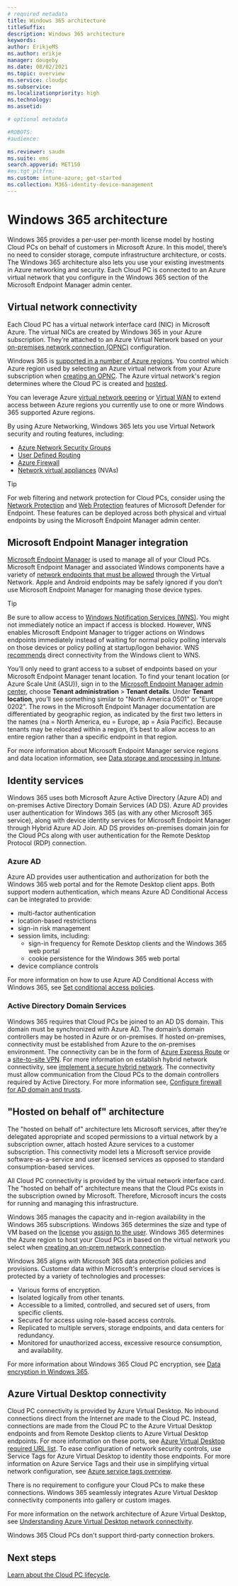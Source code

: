 ```yaml
---
# required metadata
title: Windows 365 architecture
titleSuffix:
description: Windows 365 architecture
keywords:
author: ErikjeMS  
ms.author: erikje
manager: dougeby
ms.date: 08/02/2021
ms.topic: overview
ms.service: cloudpc
ms.subservice:
ms.localizationpriority: high
ms.technology:
ms.assetid: 

# optional metadata

#ROBOTS:
#audience:

ms.reviewer: saudm
ms.suite: ems
search.appverid: MET150
#ms.tgt_pltfrm:
ms.custom: intune-azure; get-started
ms.collection: M365-identity-device-management
---
```


# Windows 365 architecture

Windows 365 provides a per-user per-month license model by hosting Cloud PCs on behalf of customers in Microsoft Azure. In this model, there’s no need to consider storage, compute infrastructure architecture, or costs. The Windows 365 architecture also lets you use your existing investments in Azure networking and security. Each Cloud PC is connected to an Azure virtual network that you configure in the Windows 365 section of the Microsoft Endpoint Manager admin center.

## Virtual network connectivity

Each Cloud PC has a virtual network interface card (NIC) in Microsoft Azure. The virtual NICs are created by Windows 365 in your Azure subscription. They’re attached to an Azure Virtual Network based on your [on-premises network connection (OPNC)](on-premises-network-connections.md) configuration.

Windows 365 is [supported in a number of Azure regions](requirements.md#supported-azure-regions-for-cloud-pc-provisioning). You control which Azure region used by selecting an Azure virtual network from your Azure subscription when [creating an OPNC](create-on-premises-network-connection.md). The Azure virtual network's region determines where the Cloud PC is created and [hosted](architecture.md#hosted-on-behalf-of-architecture).

You can leverage Azure [virtual network peering](/azure/architecture/reference-architectures/hybrid-networking/hub-spoke) or [Virtual WAN](/azure/architecture/networking/hub-spoke-vwan-architecture) to extend access between Azure regions you currently use to one or more Windows 365 supported Azure regions.

By using Azure Networking, Windows 365 lets you use Virtual Network security and routing features, including:

- [Azure Network Security Groups](/azure/virtual-network/network-security-groups-overview)
- [User Defined Routing](/azure/virtual-network/virtual-networks-udr-overview)
- [Azure Firewall](/azure/firewall/overview)
- [Network virtual appliances](https://azure.microsoft.com/blog/best-practices-to-consider-before-deploying-a-network-virtual-appliance/) (NVAs)

> [!TIP]
> For web filtering and network protection for Cloud PCs, consider using the [Network Protection](/microsoft-365/security/defender-endpoint/network-protection) and [Web Protection](/microsoft-365/security/defender-endpoint/web-protection-overview) features of Microsoft Defender for Endpoint. These features can be deployed across both physical and virtual endpoints by using the Microsoft Endpoint Manager admin center.

## Microsoft Endpoint Manager integration

[Microsoft Endpoint Manager](/mem/endpoint-manager-overview) is used to manage all of your Cloud PCs. Microsoft Endpoint Manager and associated Windows components have a variety of [network endpoints that must be allowed](/mem/intune/fundamentals/intune-endpoints) through the Virtual Network. Apple and Android endpoints may be safely ignored if you don’t use Microsoft Endpoint Manager for managing those device types.

> [!TIP]
> Be sure to allow access to [Windows Notification Services (WNS)](/mem/intune/fundamentals/intune-endpoints#windows-push-notification-services-wns). You might not immediately notice an impact if access is blocked. However, WNS enables Microsoft Endpoint Manager to trigger actions on Windows endpoints immediately instead of waiting for normal policy polling intervals on those devices or policy polling at startup/logon behavior. WNS [recommends](/windows/uwp/design/shell/tiles-and-notifications/firewall-allowlist-config) direct connectivity from the Windows client to WNS.

You’ll only need to grant access to a subset of endpoints based on your Microsoft Endpoint Manager tenant location. To find your tenant location (or Azure Scale Unit (ASU)), sign in to the [Microsoft Endpoint Manager admin center](https://go.microsoft.com/fwlink/?linkid=2109431), choose **Tenant administration** > **Tenant details**. Under **Tenant location**, you’ll see something similar to "North America 0501" or "Europe 0202". The rows in the Microsoft Endpoint Manager documentation are differentiated by geographic region, as indicated by the first two letters in the names (na = North America, eu = Europe, ap = Asia Pacific). Because tenants may be relocated within a region, it’s best to allow access to an entire region rather than a specific endpoint in that region.

For more information about Microsoft Endpoint Manager service regions and data location information, see [Data storage and processing in Intune](/mem/intune/protect/privacy-data-store-process).

## Identity services

Windows 365 uses both Microsoft Azure Active Directory (Azure AD) and on-premises Active Directory Domain Services (AD DS). Azure AD provides user authentication for Windows 365 (as with any other Microsoft 365 service), along with device identity services for Microsoft Endpoint Manager through Hybrid Azure AD Join. AD DS  provides on-premises domain join for the Cloud PCs along with user authentication for the Remote Desktop Protocol (RDP) connection.

### Azure AD

Azure AD provides user authentication and authorization for both the Windows 365 web portal and for the Remote Desktop client apps. Both support modern authentication, which means Azure AD Conditional Access can be integrated to provide:

- multi-factor authentication
- location-based restrictions
- sign-in risk management
- session limits, including:
  - sign-in frequency for Remote Desktop clients and the Windows 365 web portal
  - cookie persistence for the Windows 365 web portal
- device compliance controls

For more information on how to use Azure AD Conditional Access with Windows 365, see [Set conditional access policies](set-conditional-access-policies.md).

### Active Directory Domain Services

Windows 365 requires that Cloud PCs be joined to an AD DS domain. This domain must be synchronized with Azure AD. The domain’s domain controllers may be hosted in Azure or on-premises. If hosted on-premises, connectivity must be established from Azure to the on-premises environment. The connectivity can be in the form of [Azure Express Route](/azure/architecture/reference-architectures/hybrid-networking/expressroute) or a [site-to-site VPN](/azure/architecture/reference-architectures/hybrid-networking/vpn). For more information on establish hybrid network connectivity, see [implement a secure hybrid network](/azure/architecture/reference-architectures/dmz/secure-vnet-dmz). The connectivity must allow communication from the Cloud PCs to the domain controllers required by Active Directory. For more information see, [Configure firewall for AD domain and trusts](/troubleshoot/windows-server/identity/config-firewall-for-ad-domains-and-trusts).

## "Hosted on behalf of" architecture

The "hosted on behalf of" architecture lets Microsoft services, after they’re delegated appropriate and scoped permissions to a virtual network by a subscription owner, attach hosted Azure services to a customer subscription. This connectivity model lets a Microsoft service provide software-as-a-service and user licensed services as opposed to standard consumption-based services.

All Cloud PC connectivity is provided by the virtual network interface card. The "hosted on behalf of" architecture means that the Cloud PCs exists in the subscription owned by Microsoft. Therefore, Microsoft incurs the costs for running and managing this infrastructure.

Windows 365 manages the capacity and in-region availability in the Windows 365 subscriptions. Windows 365 determines the size and type of VM based on the [license](cloud-pc-size-recommendations.md) you [assign to the user](assign-licenses.md). Windows 365 determines the Azure region to host your Cloud PCs in based on the virtual network you select when [creating an on-prem network connection](create-on-premises-network-connection.md).

Windows 365 aligns with Microsoft 365 data protection policies and provisions. Customer data within Microsoft's enterprise cloud services is protected by a variety of technologies and processes:

- Various forms of encryption.
- Isolated logically from other tenants.
- Accessible to a limited, controlled, and secured set of users, from specific clients.
- Secured for access using role-based access controls.
- Replicated to multiple servers, storage endpoints, and data centers for redundancy.
- Monitored for unauthorized access, excessive resource consumption, and availability.

For more information about Windows 365 Cloud PC encryption, see [Data encryption in Windows 365](encryption.md).

## Azure Virtual Desktop connectivity

Cloud PC connectivity is provided by Azure Virtual Desktop. No inbound connections direct from the Internet are made to the Cloud PC. Instead, connections are made from the Cloud PC to the Azure Virtual Desktop endpoints and from Remote Desktop clients to Azure Virtual Desktop endpoints. For more information on these ports, see [Azure Virtual Desktop required URL list](/azure/virtual-desktop/safe-url-list). To ease configuration of network security controls, use Service Tags for Azure Virtual Desktop to identity those endpoints. For more information on Azure Service Tags and their use in simplifying virtual network configuration, see [Azure service tags overview](/azure/virtual-network/service-tags-overview).

There is no requirement to configure your Cloud PCs to make these connections. Windows 365 seamlessly integrates Azure Virtual Desktop connectivity components into gallery or custom images.

For more information on the network architecture of Azure Virtual Desktop, see [Understanding Azure Virtual Desktop network connectivity](/azure/virtual-desktop/network-connectivity).

Windows 365 Cloud PCs don't support third-party connection brokers. 

<!-- ########################## -->
## Next steps

[Learn about the Cloud PC lifecycle](lifecycle.md).
